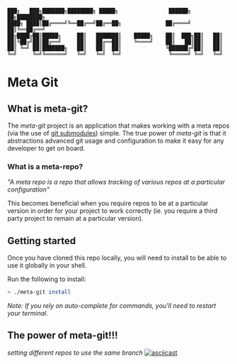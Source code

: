 ```
███╗   ███╗███████╗████████╗ █████╗                ██████╗ ██╗████████╗
████╗ ████║██╔════╝╚══██╔══╝██╔══██╗              ██╔════╝ ██║╚══██╔══╝
██╔████╔██║█████╗     ██║   ███████║    █████╗    ██║  ███╗██║   ██║   
██║╚██╔╝██║██╔══╝     ██║   ██╔══██║    ╚════╝    ██║   ██║██║   ██║   
██║ ╚═╝ ██║███████╗   ██║   ██║  ██║              ╚██████╔╝██║   ██║   
╚═╝     ╚═╝╚══════╝   ╚═╝   ╚═╝  ╚═╝               ╚═════╝ ╚═╝   ╚═╝   
```

# Meta Git
## What is meta-git?
The _meta-git_ project is an application that makes working with a meta repos (via the use of [git submodules](https://git-scm.com/book/en/v2/Git-Tools-Submodules)) simple.
The true power of _meta-git_ is that it abstractions advanced git usage and configuration to make it easy for any developer to get on board.

### What is a meta-repo?

_"A meta repo is a repo that allows tracking of various repos at a particular configuration"_

This becomes beneficial when you require repos to be at a particular version in order for your project to work correctly (ie. you require a third party project to remain at a particular version).

## Getting started
Once you have cloned this repo locally, you will need to install to be able
to use it globally in your shell.

Run the following to install:
```sh
> ./meta-git install
```

_Note: If you rely on auto-complete for commands, you'll need to restart your terminal._

## The power of meta-git!!!
_setting different repos to use the same branch_
[![asciicast](https://asciinema.org/a/bVGjRiy046kl9jUj0mf54LdLL.png)](https://asciinema.org/a/bVGjRiy046kl9jUj0mf54LdLL)
